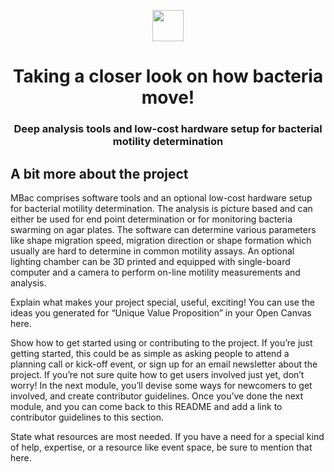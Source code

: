 <p align="center">
<img src="https://github.com/vektorious/WaterMeButton/blob/master/img/logo_v1.png" width="50"/>
<h1 align="center">Taking a closer look on how bacteria move!</h1>
<h3 align="center">Deep analysis tools and low-cost hardware setup for bacterial motility determination</h3>
</p>



## A bit more about the project
MBac comprises software tools and an optional low-cost hardware setup for bacterial motility determination. The analysis is picture based and can either be used for end point determination or for monitoring bacteria swarming on agar plates. The software can determine various parameters like shape migration speed, migration direction or shape formation which usually are hard to determine in common motility assays. An optional lighting chamber can be 3D printed and equipped with single-board computer and a camera to perform on-line motility measurements and analysis.  


Explain what makes your project special, useful, exciting! You can use the ideas you generated for “Unique Value Proposition” in your Open Canvas here.

Show how to get started using or contributing to the project. If you’re just getting started, this could be as simple as asking people to attend a planning call or kick-off event, or sign up for an email newsletter about the project. If you’re not sure quite how to get users involved just yet, don’t worry! In the next module, you’ll devise some ways for newcomers to get involved, and create contributor guidelines. Once you’ve done the next module, and you can come back to this README and add a link to contributor guidelines to this section.

State what resources are most needed. If you have a need for a special kind of help, expertise, or a resource like event space, be sure to mention that here.
